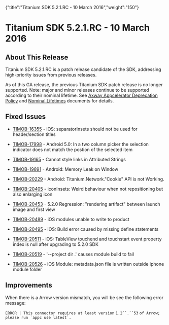 {"title":"Titanium SDK 5.2.1.RC - 10 March 2016","weight":"150"} 

# Titanium SDK 5.2.1.RC - 10 March 2016

## About This Release

Titanium SDK 5.2.1.RC is a patch release candidate of the SDK, addressing high-priority issues from previous releases.

As of this GA release, the previous Titanium SDK patch release is no longer supported. Note: major and minor releases continue to be supported according to their nominal lifetime. See [Axway Appcelerator Deprecation Policy](/docs/appc/AMPLIFY_Appcelerator_Services_Overview/Axway_Appcelerator_Deprecation_Policy/) and [Nominal Lifetimes](/docs/appc/AMPLIFY_Appcelerator_Services_Overview/Axway_Appcelerator_Product_Lifecycle/#NominalLifetimes) documents for details.

## Fixed Issues

*   [TIMOB-16355](https://jira.appcelerator.org/browse/TIMOB-16355) - iOS: separatorInsets should not be used for header/section titles
    
*   [TIMOB-17998](https://jira.appcelerator.org/browse/TIMOB-17998) - Android 5.0: In a two column picker the selection indicator does not match the postion of the selected item
    
*   [TIMOB-19165](https://jira.appcelerator.org/browse/TIMOB-19165) - Cannot style links in Attributed Strings
    
*   [TIMOB-19891](https://jira.appcelerator.org/browse/TIMOB-19891) - Android: Memory Leak on Window
    
*   [TIMOB-20229](https://jira.appcelerator.org/browse/TIMOB-20229) - Android: Titanium.Network."Cookie" API is not Working.
    
*   [TIMOB-20405](https://jira.appcelerator.org/browse/TIMOB-20405) - iconInsets: Weird behaviour when not repositioning but also enlarging icon
    
*   [TIMOB-20453](https://jira.appcelerator.org/browse/TIMOB-20453) - 5.2.0 Regression: "rendering artifact" between launch image and first view
    
*   [TIMOB-20489](https://jira.appcelerator.org/browse/TIMOB-20489) - iOS modules unable to write to product
    
*   [TIMOB-20495](https://jira.appcelerator.org/browse/TIMOB-20495) - iOS: Build error caused by missing define statements
    
*   [TIMOB-20511](https://jira.appcelerator.org/browse/TIMOB-20511) - iOS: TableView touchend and touchstart event property index is null after upgrading to 5.2.0 SDK
    
*   [TIMOB-20519](https://jira.appcelerator.org/browse/TIMOB-20519) - '--project dir .' causes module build to fail
    
*   [TIMOB-20526](https://jira.appcelerator.org/browse/TIMOB-20526) - iOS Module: metadata.json file is written outside iphone module folder
    

## Improvements

When there is a Arrow version mismatch, you will be see the following error message:

`ERROR | This connector requires at least version` `1.2``.``53` ``of Arrow; please run `appc use latest`.``